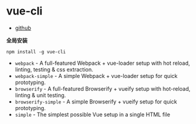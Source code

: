 # vue-cli

- [github](https://github.com/vuejs/vue-cli)

**全局安装**

`npm install -g vue-cli`

- `webpack` - A full-featured Webpack + vue-loader setup with hot reload, linting, testing & css extraction.
- `webpack-simple` - A simple Webpack + vue-loader setup for quick prototyping.
- `browserify` - A full-featured Browserify + vueify setup with hot-reload, linting & unit testing.
- `browserify-simple` - A simple Browserify + vueify setup for quick prototyping.
- `simple` - The simplest possible Vue setup in a single HTML file